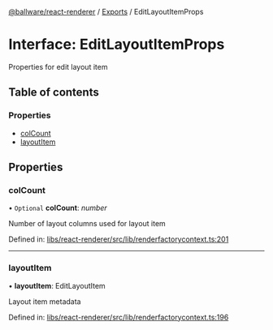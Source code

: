 [@ballware/react-renderer](../README.md) / [Exports](../modules.md) / EditLayoutItemProps

# Interface: EditLayoutItemProps

Properties for edit layout item

## Table of contents

### Properties

- [colCount](editlayoutitemprops.md#colcount)
- [layoutItem](editlayoutitemprops.md#layoutitem)

## Properties

### colCount

• `Optional` **colCount**: *number*

Number of layout columns used for layout item

Defined in: [libs/react-renderer/src/lib/renderfactorycontext.ts:201](https://github.com/ballware/ballware-client/blob/61bbbf8/libs/react-renderer/src/lib/renderfactorycontext.ts#L201)

___

### layoutItem

• **layoutItem**: EditLayoutItem

Layout item metadata

Defined in: [libs/react-renderer/src/lib/renderfactorycontext.ts:196](https://github.com/ballware/ballware-client/blob/61bbbf8/libs/react-renderer/src/lib/renderfactorycontext.ts#L196)
